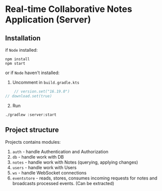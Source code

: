 # Real-time Collaborative Notes Application (Server)

## Installation

if `Node` installed:

```shell
npm install
npm start
```

or if `Node` haven't installed:

1. Uncomment in `build.gradle.kts`

```kotlin
    // version.set("16.19.0")
// download.set(true)
```

2. Run

```shell
./gradlew :server:start
```

## Project structure

Projects contains modules:

1. `auth` - handle Authentication and Authorization
2. `db` - handle work with DB
3. `notes` - handle work with Notes (querying, applying changes)
4. `users` - handle work with Users
5. `ws` - handle WebSocket connections
6. `eventstore` - reads, stores, consumes incoming requests
   for notes and broadcasts processed events. (Can be extracted)
